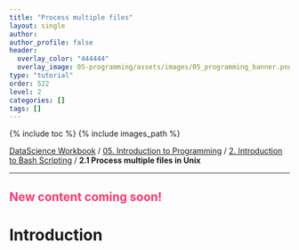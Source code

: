 ```yaml
---
title: "Process multiple files"
layout: single
author:
author_profile: false
header:
  overlay_color: "444444"
  overlay_image: 05-programming/assets/images/05_programming_banner.png
type: "tutorial"
order: 522
level: 2
categories: []
tags: []
---
```


{% include toc %}
{% include images_path %}

[DataScience Workbook](https://datascience.101workbook.org/) / [05. Introduction to Programming](../00-IntroToProgramming-LandingPage.md) / [2. Introduction to Bash Scripting](01-introduction-to-bash-scripting.md) / **2.1 Process multiple files in Unix**

---

## <span style="color: #ff3870;">New content coming soon!</span>

# Introduction

<!--
## Working on multiple files at a time in Unix

(join, comm, diff, spliting, combining, pasting, parallel etc)


Downloading from GitHub	git clone
Comparing Files:			diff, comm
Dividing files:			cut, split
Merging Files:			cat, paste, join
-->
